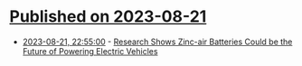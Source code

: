 # [Published on 2023-08-21](index.md)

* [2023-08-21, 22:55:00](https://soylentnews.org/article.pl?sid=23/08/21/1225240&from=rss) - [Research Shows Zinc-air Batteries Could be the Future of Powering Electric Vehicles](https://soylentnews.org/article.pl?sid=23/08/21/1225240&from=rss)
